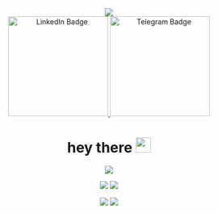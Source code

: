 <div id="header" align="center">
   <img src="https://tenor.com/search/cat+coding-gifs"/>

<div id="badges" align="center">
  <a href="your-linkedin-URL">
    <img src="https://img.shields.io/badge/LinkedIn-blue?style=for-the-badge&logo=linkedin&logoColor=white" alt="LinkedIn Badge" width="198"/>
  </a>
   <a href="your-twitter-URL">
    <img src="https://img.shields.io/badge/Telegram-blue?style=for-the-badge&logo=telegram&logoColor=white" alt="Telegram Badge" width="198"/>
  </a>
</div>
<h1 align="center">
  hey there
  <img src="https://media2.giphy.com/media/v1.Y2lkPTc5MGI3NjEx…9naWZfYnlfaWQmY3Q9cw/hvRJCLFzcasrR4ia7z/giphy.gif" width="30px"/>
</h1>
<div align="center">
 
![](https://github-profile-summary-cards.vercel.app/api/cards/profile-details?username=MarusovAlexei&theme=solarized_dark)


![](https://github-profile-summary-cards.vercel.app/api/cards/most-commit-language?username=MarusovAlexei&theme=solarized_dark)
![](https://github-profile-summary-cards.vercel.app/api/cards/repos-per-language?username=MarusovAlexei&theme=solarized_dark)

![](https://github-profile-summary-cards.vercel.app/api/cards/stats?username=MarusovAlexei&theme=solarized_dark)
![](https://github-profile-summary-cards.vercel.app/api/cards/productive-time?username=MarusovAlexei&theme=solarized_dark)
</div>
